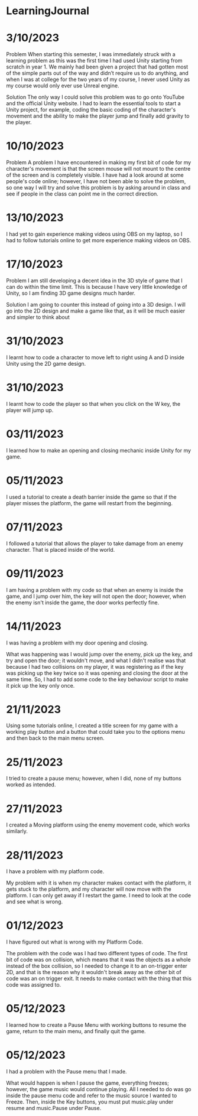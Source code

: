 # LearningJournal

# 3/10/2023

Problem
When starting this semester, I was immediately struck with a learning problem as this was the first time I had used Unity starting from scratch in year 1. We mainly had been given a project that had gotten most of the simple parts out of the way and didn’t require us to do anything, and when I was at college for the two years of my course, I never used Unity as my course would only ever use Unreal engine.

Solution
The only way I could solve this problem was to go onto YouTube and the official Unity website. I had to learn the essential tools to start a Unity project, for example, coding the basic coding of the character's movement and the  ability to make the player jump and finally add gravity to the player.

# 10/10/2023

Problem
A problem I have encountered in making my first bit of code for my character's movement is that the screen mouse will not mount to the centre of the screen and is completely visible. I have had a look around at some people's code online; however, I have not been able to solve the problem, so one way I will try and solve this problem is by asking around in class and see if people in the class can point me in the correct direction.

# 13/10/2023

I had yet to gain experience making videos using OBS on my laptop, so I had to follow tutorials online to get more experience making videos on OBS.

# 17/10/2023

Problem
I am still developing a decent idea in the 3D style of game that I can do within the time limit. This is because I have very little knowledge of Unity, so I am finding 3D game designs much harder.

Solution
I am going to counter this instead of going into a 3D design. I will go into the 2D design and make a game like that, as it will be much easier and simpler to think about

# 31/10/2023

I learnt how to code a character to move left to right using A and D inside Unity using the 2D game design.

# 31/10/2023

I learnt how to code the player so that when you click on the W key, the player will jump up.

# 03/11/2023

I learned how to make an opening and closing mechanic inside Unity for my game.

# 05/11/2023

I used a tutorial to create a death barrier inside the game so that if the player misses the platform, the game will restart from the beginning.

# 07/11/2023
I followed a tutorial that allows the player to take damage from an enemy character. That is placed inside of the world. 

# 09/11/2023

I am having a problem with my code so that when an enemy is inside the game, and I jump over him, the key will not open the door; however, when the enemy isn't inside the game, the door works perfectly fine.

# 14/11/2023

I was having a problem with my door opening and closing. 

What was happening was I would jump over the enemy, pick up the key, and try and open the door; it wouldn't move, and what I didn't realise was that because I had two collisions on my player, it was registering as if the key was picking up the key twice so it was opening and closing the door at the same time.
So, I had to add some code to the key behaviour script to make it pick up the key only once.

# 21/11/2023

Using some tutorials online, I created a title screen for my game with a working play button and a button that could take you to the options menu and then back to the main menu screen.

# 25/11/2023

I tried to create a pause menu; however, when I did, none of my buttons worked as intended.

# 27/11/2023
I created a Moving platform using the enemy movement code, which works similarly.

# 28/11/2023

I have a problem with my platform code.

My problem with it is when my character makes contact with the platform, it gets stuck to the platform, and my character will now move with the platform. I can only get away if I restart the game. I need to look at the code and see what is wrong.

# 01/12/2023

I have figured out what is wrong with my Platform Code.

The problem with the code was I had two different types of code. The first bit of code was on collision, which means that it was the objects as a whole instead of the box collision, so I needed to change it to an on-trigger enter 2D, and that is the reason why it wouldn't break away as the other bit of code was an on trigger exit. It needs to make contact with the thing that this code was assigned to.

# 05/12/2023

I learned how to create a Pause Menu with working buttons to resume the game, return to the main menu, and finally quit the game.

# 05/12/2023

I had a problem with the Pause menu that I made.

What would happen is when I pause the game, everything freezes; however, the game music would continue playing.
All I needed to do was go inside the pause menu code and refer to the music source I wanted to Freeze. Then, inside the Key buttons, you must put music.play under resume and music.Pause under Pause.
